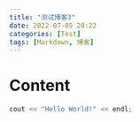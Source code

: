```yaml
---
title: "测试博客3"
date: 2022-07-05 20:22
categories: [Test]
tags: [Markdown, 博客]
---
```


# Content
```cpp
cout << "Hello World!" << endl;
```
